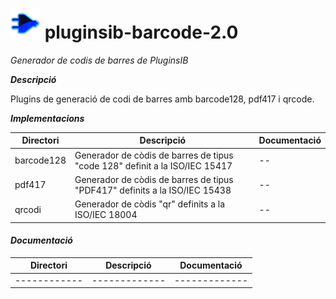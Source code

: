# ![Logo](https://github.com/GovernIB/maven/raw/binaris/pluginsib/projectinfo_Attachments/icon.jpg) pluginsib-barcode-2.0
*Generador de codis de barres de PluginsIB*

***Descripció***

Plugins de generació de codi de barres amb barcode128, pdf417 i qrcode.


***Implementacions***

Directori | Descripció | Documentació
------------ | ------------- | -------------
barcode128 | Generador de còdis de barres de tipus "code 128" definit a la ISO/IEC 15417 | --
pdf417 | Generador de còdis de barres de tipus "PDF417" definits a la ISO/IEC 15438  | --
qrcodi | Generador de còdis "qr" definits a la ISO/IEC 18004 | --

#### ***Documentació***

Directori | Descripció | Documentació
------------ | ------------- | -------------
------------ | ------------- | -------------

